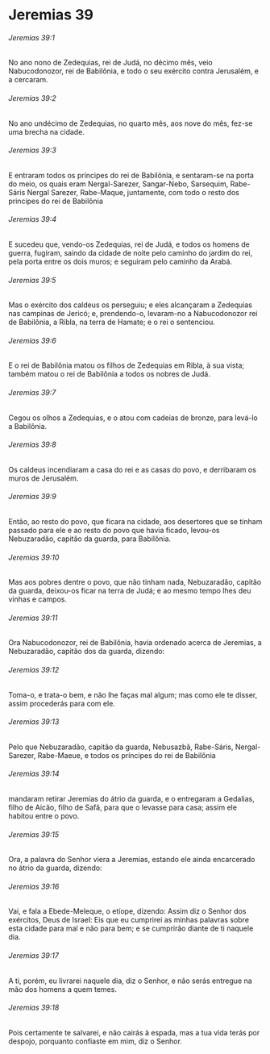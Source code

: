 # Jeremias 39

###### Jeremias 39:1

No ano nono de Zedequias, rei de Judá, no décimo mês, veio Nabucodonozor, rei de Babilônia, e todo o seu exército contra Jerusalém, e a cercaram.

###### Jeremias 39:2

No ano undécimo de Zedequias, no quarto mês, aos nove do mês, fez-se uma brecha na cidade.

###### Jeremias 39:3

E entraram todos os príncipes do rei de Babilônia, e sentaram-se na porta do meio, os quais eram Nergal-Sarezer, Sangar-Nebo, Sarsequim, Rabe-Sáris Nergal Sarezer, Rabe-Maque, juntamente, com todo o resto dos principes do rei de Babilônia

###### Jeremias 39:4

E sucedeu que, vendo-os Zedequias, rei de Judá, e todos os homens de guerra, fugiram, saindo da cidade de noite pelo caminho do jardim do rei, pela porta entre os dois muros; e seguiram pelo caminho da Arabá.

###### Jeremias 39:5

Mas o exército dos caldeus os perseguiu; e eles alcançaram a Zedequias nas campinas de Jericó; e, prendendo-o, levaram-no a Nabucodonozor rei de Babilônia, a Ribla, na terra de Hamate; e o rei o sentenciou.

###### Jeremias 39:6

E o rei de Babilônia matou os filhos de Zedequias em Ribla, à sua vista; também matou o rei de Babilônia a todos os nobres de Judá.

###### Jeremias 39:7

Cegou os olhos a Zedequias, e o atou com cadeias de bronze, para levá-lo a Babilônia.

###### Jeremias 39:8

Os caldeus incendiaram a casa do rei e as casas do povo, e derribaram os muros de Jerusalém.

###### Jeremias 39:9

Então, ao resto do povo, que ficara na cidade, aos desertores que se tinham passado para ele e ao resto do povo que havia ficado, levou-os Nebuzaradão, capitão da guarda, para Babilônia.

###### Jeremias 39:10

Mas aos pobres dentre o povo, que não tinham nada, Nebuzaradão, capitão da guarda, deixou-os ficar na terra de Judá; e ao mesmo tempo lhes deu vinhas e campos.

###### Jeremias 39:11

Ora Nabucodonozor, rei de Babilônia, havia ordenado acerca de Jeremias, a Nebuzaradão, capitão dos da guarda, dizendo:

###### Jeremias 39:12

Toma-o, e trata-o bem, e não lhe faças mal algum; mas como ele te disser, assim procederás para com ele.

###### Jeremias 39:13

Pelo que Nebuzaradão, capitão da guarda, Nebusazbã, Rabe-Sáris, Nergal-Sarezer, Rabe-Maeue, e todos os príncipes do rei de Babilônia

###### Jeremias 39:14

mandaram retirar Jeremias do átrio da guarda, e o entregaram a Gedalias, filho de Aicão, filho de Safã, para que o levasse para casa; assim ele habitou entre o povo.

###### Jeremias 39:15

Ora, a palavra do Senhor viera a Jeremias, estando ele ainda encarcerado no átrio da guarda, dizendo:

###### Jeremias 39:16

Vai, e fala a Ebede-Meleque, o etíope, dizendo: Assim diz o Senhor dos exércitos, Deus de Israel: Eis que eu cumprirei as minhas palavras sobre esta cidade para mal e não para bem; e se cumprirão diante de ti naquele dia.

###### Jeremias 39:17

A ti, porém, eu livrarei naquele dia, diz o Senhor, e não serás entregue na mão dos homens a quem temes.

###### Jeremias 39:18

Pois certamente te salvarei, e não cairás à espada, mas a tua vida terás por despojo, porquanto confiaste em mim, diz o Senhor.


